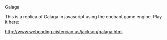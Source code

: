 Galaga 

This is a replica of Galaga in javascript using the enchant game engine.
Play it here:

http://www.webcoding.cistercian.us/jackson/galaga.html

